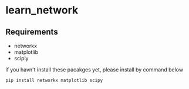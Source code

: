 # learn_network

## Requirements

- networkx
- matplotlib
- scipiy

if you havn't install these pacakges yet, please install by command below

```bash
pip install networkx matplotlib scipy
```

